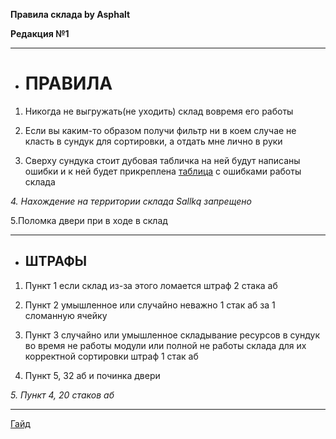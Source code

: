 **Правила склада by Asphalt**

**Редакция №1**
______________________
+ # **ПРАВИЛА**
1. Никогда не выгружать(не уходить) склад вовремя его работы

2. Если вы каким-то образом получи фильтр ни в коем случае не класть в сундук для сортировки, а отдать мне лично в руки

3. Сверху сундука стоит дубовая табличка на ней будут написаны ошибки и к ней будет прикреплена [таблица](https://github.com/Asphalt228i/cklad_pravila_buba-/blob/main/TABLE.md) с ошибками работы склада

_4. Нахождение на территории склада Sallkq запрещено_ 

 5.Поломка двери при в ходе в склад 

___________
+ ## **ШТРАФЫ**
1. Пункт 1 если склад из-за этого ломается штраф 2 стака аб

2. Пункт 2 умышленное или случайно неважно 1 стак аб за 1 сломанную ячейку
   
3. Пункт 3 случайно или умышленное складывание ресурсов в сундук во время не работы модули или полной не работы склада для их корректной сортировки штраф 1 стак аб

4. Пункт 5, 32 аб и починка двери 

_5. Пункт 4, 20 стаков аб_

____________
[Гайд](https://github.com/Asphalt228i/cklad_pravila_buba/blob/main/polizjvanie.md)
